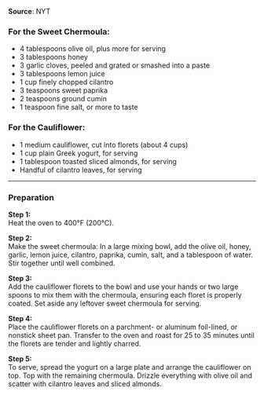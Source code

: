 **Source**: NYT

### For the Sweet Chermoula:
- 4 tablespoons olive oil, plus more for serving
- 3 tablespoons honey
- 3 garlic cloves, peeled and grated or smashed into a paste
- 3 tablespoons lemon juice
- 1 cup finely chopped cilantro
- 3 teaspoons sweet paprika
- 2 teaspoons ground cumin
- 1 teaspoon fine salt, or more to taste

### For the Cauliflower:
- 1 medium cauliflower, cut into florets (about 4 cups)
- 1 cup plain Greek yogurt, for serving
- 1 tablespoon toasted sliced almonds, for serving
- Handful of cilantro leaves, for serving

---

### Preparation

**Step 1:**  
Heat the oven to 400°F (200°C).

**Step 2:**  
Make the sweet chermoula: In a large mixing bowl, add the olive oil, honey, garlic, lemon juice, cilantro, paprika, cumin, salt, and a tablespoon of water. Stir together until well combined.

**Step 3:**  
Add the cauliflower florets to the bowl and use your hands or two large spoons to mix them with the chermoula, ensuring each floret is properly coated. Set aside any leftover sweet chermoula for serving.

**Step 4:**  
Place the cauliflower florets on a parchment- or aluminum foil-lined, or nonstick sheet pan. Transfer to the oven and roast for 25 to 35 minutes until the florets are tender and lightly charred.

**Step 5:**  
To serve, spread the yogurt on a large plate and arrange the cauliflower on top. Top with the remaining chermoula. Drizzle everything with olive oil and scatter with cilantro leaves and sliced almonds.
